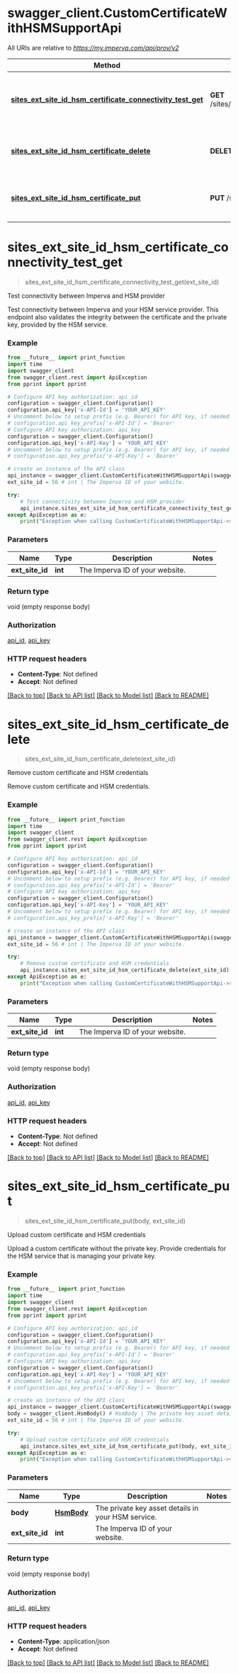 # swagger_client.CustomCertificateWithHSMSupportApi

All URIs are relative to *https://my.imperva.com/api/prov/v2*

Method | HTTP request | Description
------------- | ------------- | -------------
[**sites_ext_site_id_hsm_certificate_connectivity_test_get**](CustomCertificateWithHSMSupportApi.md#sites_ext_site_id_hsm_certificate_connectivity_test_get) | **GET** /sites/{extSiteId}/hsmCertificate/connectivityTest | Test connectivity between Imperva and HSM provider
[**sites_ext_site_id_hsm_certificate_delete**](CustomCertificateWithHSMSupportApi.md#sites_ext_site_id_hsm_certificate_delete) | **DELETE** /sites/{extSiteId}/hsmCertificate | Remove custom certificate and HSM credentials
[**sites_ext_site_id_hsm_certificate_put**](CustomCertificateWithHSMSupportApi.md#sites_ext_site_id_hsm_certificate_put) | **PUT** /sites/{extSiteId}/hsmCertificate | Upload custom certificate and HSM credentials

# **sites_ext_site_id_hsm_certificate_connectivity_test_get**
> sites_ext_site_id_hsm_certificate_connectivity_test_get(ext_site_id)

Test connectivity between Imperva and HSM provider

Test connectivity between Imperva and your HSM service provider. This endpoint also validates the integrity between the certificate and the private key, provided by the HSM service.

### Example
```python
from __future__ import print_function
import time
import swagger_client
from swagger_client.rest import ApiException
from pprint import pprint

# Configure API key authorization: api_id
configuration = swagger_client.Configuration()
configuration.api_key['x-API-Id'] = 'YOUR_API_KEY'
# Uncomment below to setup prefix (e.g. Bearer) for API key, if needed
# configuration.api_key_prefix['x-API-Id'] = 'Bearer'
# Configure API key authorization: api_key
configuration = swagger_client.Configuration()
configuration.api_key['x-API-Key'] = 'YOUR_API_KEY'
# Uncomment below to setup prefix (e.g. Bearer) for API key, if needed
# configuration.api_key_prefix['x-API-Key'] = 'Bearer'

# create an instance of the API class
api_instance = swagger_client.CustomCertificateWithHSMSupportApi(swagger_client.ApiClient(configuration))
ext_site_id = 56 # int | The Imperva ID of your website.

try:
    # Test connectivity between Imperva and HSM provider
    api_instance.sites_ext_site_id_hsm_certificate_connectivity_test_get(ext_site_id)
except ApiException as e:
    print("Exception when calling CustomCertificateWithHSMSupportApi->sites_ext_site_id_hsm_certificate_connectivity_test_get: %s\n" % e)
```

### Parameters

Name | Type | Description  | Notes
------------- | ------------- | ------------- | -------------
 **ext_site_id** | **int**| The Imperva ID of your website. | 

### Return type

void (empty response body)

### Authorization

[api_id](../README.md#api_id), [api_key](../README.md#api_key)

### HTTP request headers

 - **Content-Type**: Not defined
 - **Accept**: Not defined

[[Back to top]](#) [[Back to API list]](../README.md#documentation-for-api-endpoints) [[Back to Model list]](../README.md#documentation-for-models) [[Back to README]](../README.md)

# **sites_ext_site_id_hsm_certificate_delete**
> sites_ext_site_id_hsm_certificate_delete(ext_site_id)

Remove custom certificate and HSM credentials

Remove custom certificate and HSM credentials.

### Example
```python
from __future__ import print_function
import time
import swagger_client
from swagger_client.rest import ApiException
from pprint import pprint

# Configure API key authorization: api_id
configuration = swagger_client.Configuration()
configuration.api_key['x-API-Id'] = 'YOUR_API_KEY'
# Uncomment below to setup prefix (e.g. Bearer) for API key, if needed
# configuration.api_key_prefix['x-API-Id'] = 'Bearer'
# Configure API key authorization: api_key
configuration = swagger_client.Configuration()
configuration.api_key['x-API-Key'] = 'YOUR_API_KEY'
# Uncomment below to setup prefix (e.g. Bearer) for API key, if needed
# configuration.api_key_prefix['x-API-Key'] = 'Bearer'

# create an instance of the API class
api_instance = swagger_client.CustomCertificateWithHSMSupportApi(swagger_client.ApiClient(configuration))
ext_site_id = 56 # int | The Imperva ID of your website.

try:
    # Remove custom certificate and HSM credentials
    api_instance.sites_ext_site_id_hsm_certificate_delete(ext_site_id)
except ApiException as e:
    print("Exception when calling CustomCertificateWithHSMSupportApi->sites_ext_site_id_hsm_certificate_delete: %s\n" % e)
```

### Parameters

Name | Type | Description  | Notes
------------- | ------------- | ------------- | -------------
 **ext_site_id** | **int**| The Imperva ID of your website. | 

### Return type

void (empty response body)

### Authorization

[api_id](../README.md#api_id), [api_key](../README.md#api_key)

### HTTP request headers

 - **Content-Type**: Not defined
 - **Accept**: Not defined

[[Back to top]](#) [[Back to API list]](../README.md#documentation-for-api-endpoints) [[Back to Model list]](../README.md#documentation-for-models) [[Back to README]](../README.md)

# **sites_ext_site_id_hsm_certificate_put**
> sites_ext_site_id_hsm_certificate_put(body, ext_site_id)

Upload custom certificate and HSM credentials

Upload a custom certificate without the private key. Provide credentials for the HSM service that is managing your private key.

### Example
```python
from __future__ import print_function
import time
import swagger_client
from swagger_client.rest import ApiException
from pprint import pprint

# Configure API key authorization: api_id
configuration = swagger_client.Configuration()
configuration.api_key['x-API-Id'] = 'YOUR_API_KEY'
# Uncomment below to setup prefix (e.g. Bearer) for API key, if needed
# configuration.api_key_prefix['x-API-Id'] = 'Bearer'
# Configure API key authorization: api_key
configuration = swagger_client.Configuration()
configuration.api_key['x-API-Key'] = 'YOUR_API_KEY'
# Uncomment below to setup prefix (e.g. Bearer) for API key, if needed
# configuration.api_key_prefix['x-API-Key'] = 'Bearer'

# create an instance of the API class
api_instance = swagger_client.CustomCertificateWithHSMSupportApi(swagger_client.ApiClient(configuration))
body = swagger_client.HsmBody() # HsmBody | The private key asset details in your HSM service.
ext_site_id = 56 # int | The Imperva ID of your website.

try:
    # Upload custom certificate and HSM credentials
    api_instance.sites_ext_site_id_hsm_certificate_put(body, ext_site_id)
except ApiException as e:
    print("Exception when calling CustomCertificateWithHSMSupportApi->sites_ext_site_id_hsm_certificate_put: %s\n" % e)
```

### Parameters

Name | Type | Description  | Notes
------------- | ------------- | ------------- | -------------
 **body** | [**HsmBody**](HsmBody.md)| The private key asset details in your HSM service. | 
 **ext_site_id** | **int**| The Imperva ID of your website. | 

### Return type

void (empty response body)

### Authorization

[api_id](../README.md#api_id), [api_key](../README.md#api_key)

### HTTP request headers

 - **Content-Type**: application/json
 - **Accept**: Not defined

[[Back to top]](#) [[Back to API list]](../README.md#documentation-for-api-endpoints) [[Back to Model list]](../README.md#documentation-for-models) [[Back to README]](../README.md)


